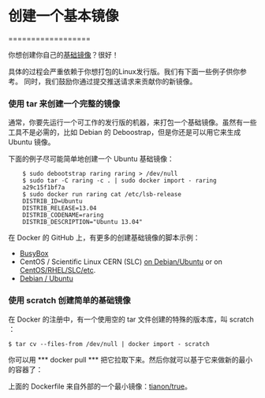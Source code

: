 # 创建一个基本镜像
==================


你想创建你自己的[基础镜像](../terms/image.md)？很好！

具体的过程会严重依赖于你想打包的Linux发行版。我们有下面一些例子供你参考。
同时，我们鼓励你通过提交推送请求来贡献你的新镜像。


### 使用 tar 来创建一个完整的镜像

通常，你要先运行一个可工作的发行版的机器，来打包一个基础镜像。虽然有一些
工具不是必需的，比如 Debian 的 Deboostrap，但是你还是可以用它来生成 Ubuntu
镜像。

下面的例子尽可能简单地创建一个 Ubuntu 基础镜像：

        $ sudo debootstrap raring raring > /dev/null
        $ sudo tar -C raring -c . | sudo docker import - raring
        a29c15f1bf7a
        $ sudo docker run raring cat /etc/lsb-release
        DISTRIB_ID=Ubuntu
        DISTRIB_RELEASE=13.04
        DISTRIB_CODENAME=raring
        DISTRIB_DESCRIPTION="Ubuntu 13.04"

在 Docker 的 GitHub 上，有更多的创建基础镜像的脚本示例：

- [BusyBox](https://github.com/dotcloud/docker/blob/master/contrib/mkimage-busybox.sh)
- CentOS / Scientific Linux CERN (SLC) [on Debian/Ubuntu](https://github.com/dotcloud/docker/blob/master/contrib/mkimage-rinse.sh) or on [CentOS/RHEL/SLC/etc](https://github.com/dotcloud/docker/blob/master/contrib/mkimage-yum.sh).
- [Debian / Ubuntu](https://github.com/dotcloud/docker/blob/master/contrib/mkimage-debootstrap.sh)


### 使用 scratch 创建简单的基础镜像

在 Docker 的注册中，有一个使用空的 tar 文件创建的特殊的版本库，叫 scratch ：

    $ tar cv --files-from /dev/null | docker import - scratch

你可以用 *** docker pull *** 把它拉取下来。然后你就可以基于它来做新的最小
的容器了：

上面的 Dockerfile 来自外部的一个最小镜像：[tianon/true](https://github.com/tianon/dockerfiles/tree/master/true)。
